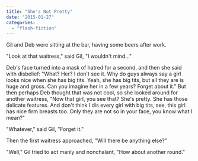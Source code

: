 ```yaml
---
title: "She's Not Pretty"
date: "2015-01-27"
categories: 
  - "flash-fiction"
---
```


Gil and Deb were sitting at the bar, having some beers after work.

"Look at that waitress," said Gil, "I wouldn't mind..."

Deb's face turned into a mask of hatred for a second, and then she said with disbelief: "What? Her? I don't see it. Why do guys always say a girl looks nice when she has big tits. Yeah, she has big tits, but all they are is huge and gross. Can you imagine her in a few years? Forget about it." But then perhaps Deb thought that was not cool, so she looked around for another waitress, "Now that girl, you see that? She's pretty. She has those delicate features. And don't think I dis every girl with big tits, see, this girl has nice firm breasts too. Only they are not so in your face, you know what I mean?"

"Whatever," said Gil, "Forget it."

Then the first waitress approached, "Will there be anything else?"

"Well," Gil tried to act manly and nonchalant, "How about another round."
